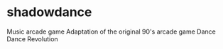 # shadowdance
Music arcade game
Adaptation of the original 90's arcade game Dance Dance Revolution 
